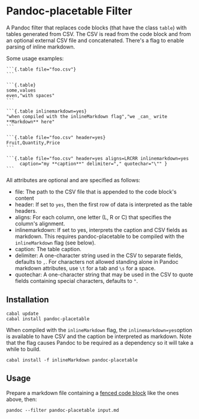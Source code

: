 # Pandoc-placetable Filter

A Pandoc filter that replaces code blocks (that have the class `table`) with tables generated from CSV.
The CSV is read from the code block and from an optional external CSV file and concatenated. There's a
flag to enable parsing of inline markdown.

Some usage examples:

    ```{.table file="foo.csv"}
    ```

    ```{.table}
    some,values
    even,"with spaces"
    ```

    ```{.table inlinemarkdown=yes}
    "when compiled with the inlineMarkdown flag","we _can_ write **Markdown** here"
    ```

    ```{.table file="foo.csv" header=yes}
    Fruit,Quantity,Price
    ```

    ```{.table file="foo.csv" header=yes aligns=LRCRR inlinemarkdown=yes
         caption="my **caption**" delimiter="," quotechar="\"" }
    ```
All attributes are optional and are specified as follows:

- file: The path to the CSV file that is appended to the code block's content
- header: If set to `yes`, then the first row of data is interpreted as the table headers.
- aligns: For each column, one letter (L, R or C) that specifies the column's alignment.
- inlinemarkdown: If set to yes, interprets the caption and CSV fields as markdown.
  This requires pandoc-placetable to be compiled with the `inlineMarkdown` flag (see below).
- caption: The table caption.
- delimiter: A one-character string used in the CSV to separate fields, defaults to `,`.
  For characters not allowed standing alone in Pandoc markdown attributes, use `\t` for a
  tab and `\s` for a space.
- quotechar: A one-character string that may be used in the CSV to quote fields containing
  special characters, defaults to `"`.

## Installation

    cabal update
    cabal install pandoc-placetable

When compiled with the `inlineMarkdown` flag, the `inlinemarkdown=yes`option is available to
have CSV and the caption be interpreted as markdown. Note that the flag causes Pandoc to be
required as a dependency so it will take a while to build.

    cabal install -f inlineMarkdown pandoc-placetable

## Usage

Prepare a markdown file containing a [fenced code block](http://pandoc.org/README.html#fenced-code-blocks)
like the ones above, then:

    pandoc --filter pandoc-placetable input.md
